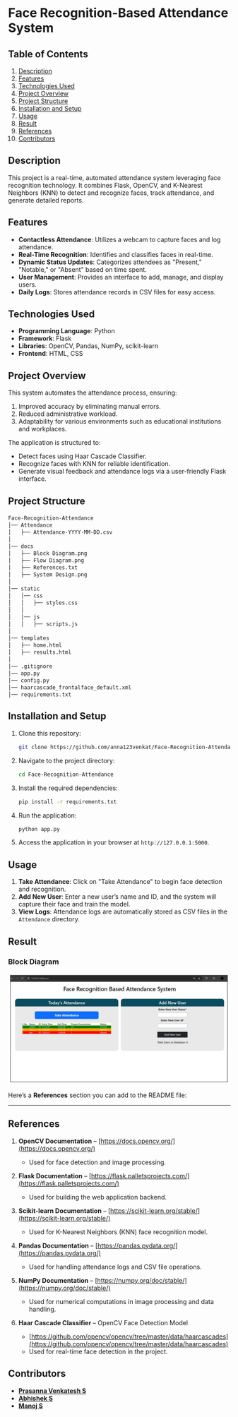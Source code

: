 # Face Recognition-Based Attendance System

## Table of Contents  
1. [Description](#description)  
2. [Features](#features)  
3. [Technologies Used](#technologies-used)  
4. [Project Overview](#project-overview)  
5. [Project Structure](#project-structure)  
6. [Installation and Setup](#installation-and-setup)  
7. [Usage](#usage)  
8. [Result](#result)  
9. [References](#references)  
10. [Contributors](#contributors)  

## Description
This project is a real-time, automated attendance system leveraging face recognition technology. It combines Flask, OpenCV, and K-Nearest Neighbors (KNN) to detect and recognize faces, track attendance, and generate detailed reports.

## Features
- **Contactless Attendance**: Utilizes a webcam to capture faces and log attendance.
- **Real-Time Recognition**: Identifies and classifies faces in real-time.
- **Dynamic Status Updates**: Categorizes attendees as "Present," "Notable," or "Absent" based on time spent.
- **User Management**: Provides an interface to add, manage, and display users.
- **Daily Logs**: Stores attendance records in CSV files for easy access.

## Technologies Used
- **Programming Language**: Python
- **Framework**: Flask
- **Libraries**: OpenCV, Pandas, NumPy, scikit-learn
- **Frontend**: HTML, CSS

## Project Overview
This system automates the attendance process, ensuring:
1. Improved accuracy by eliminating manual errors.
2. Reduced administrative workload.
3. Adaptability for various environments such as educational institutions and workplaces.

The application is structured to:
- Detect faces using Haar Cascade Classifier.
- Recognize faces with KNN for reliable identification.
- Generate visual feedback and attendance logs via a user-friendly Flask interface.

## Project Structure
```
Face-Recognition-Attendance
│── Attendance
│   ├── Attendance-YYYY-MM-DD.csv
│
│── docs
│   ├── Block Diagram.png
│   ├── Flow Diagram.png
│   ├── References.txt
│   ├── System Design.png
│
│── static
│   │── css
│   │   ├── styles.css
│   │
│   │── js
│   │   ├── scripts.js  
│
│── templates
│   ├── home.html
│   ├── results.html
│
│── .gitignore
│── app.py
│── config.py
│── haarcascade_frontalface_default.xml
│── requirements.txt
```

## Installation and Setup
1. Clone this repository:
    ```bash
    git clone https://github.com/anna123venkat/Face-Recognition-Attendance.git
    ```
2. Navigate to the project directory:
    ```bash
    cd Face-Recognition-Attendance
    ```
3. Install the required dependencies:
    ```bash
    pip install -r requirements.txt
    ```
4. Run the application:
    ```bash
    python app.py
    ```
5. Access the application in your browser at `http://127.0.0.1:5000`.

## Usage
1. **Take Attendance**: Click on "Take Attendance" to begin face detection and recognition.
2. **Add New User**: Enter a new user’s name and ID, and the system will capture their face and train the model.
3. **View Logs**: Attendance logs are automatically stored as CSV files in the `Attendance` directory.

## Result

### Block Diagram
![Block Diagram](docs/Attendance_Status.png)

Here’s a **References** section you can add to the README file:  

---

## References  

1. **OpenCV Documentation** – [https://docs.opencv.org/](https://docs.opencv.org/)  
   - Used for face detection and image processing.  

2. **Flask Documentation** – [https://flask.palletsprojects.com/](https://flask.palletsprojects.com/)  
   - Used for building the web application backend.  

3. **Scikit-learn Documentation** – [https://scikit-learn.org/stable/](https://scikit-learn.org/stable/)  
   - Used for K-Nearest Neighbors (KNN) face recognition model.  

4. **Pandas Documentation** – [https://pandas.pydata.org/](https://pandas.pydata.org/)  
   - Used for handling attendance logs and CSV file operations.  

5. **NumPy Documentation** – [https://numpy.org/doc/stable/](https://numpy.org/doc/stable/)  
   - Used for numerical computations in image processing and data handling.  

6. **Haar Cascade Classifier** – OpenCV Face Detection Model  
   - [https://github.com/opencv/opencv/tree/master/data/haarcascades](https://github.com/opencv/opencv/tree/master/data/haarcascades)  
   - Used for real-time face detection in the project.  


## Contributors
- **[Prasanna Venkatesh S](https://github.com/anna123venkat)**
- **[Abhishek S](https://github.com/Abishek9342)**
- **[Manoj S](https://github.com/Jonam-2004)**
